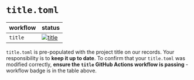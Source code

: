 # `title.toml`

| workflow | status |
| - | - |
| `title` | [![title](https://github.com/ese-msc-2023/irp-acd23/actions/workflows/title.yml/badge.svg)](https://github.com/ese-msc-2023/irp-acd23/actions/workflows/title.yml) |

`title.toml` is pre-populated with the project title on our records. Your responsibility is to **keep it up to date**. To confirm that your `title.toml` was modified correctly, **ensure the `title` GitHub Actions workflow is passing** - workflow badge is in the table above.

